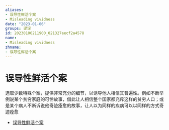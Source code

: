 ```yaml
---
aliases:
- 误导性鲜活个案
- Misleading vividness
date: "2023-01-06"
groups: 谬误
id: 20230106211900_021327aecf2a4578
name:
- Misleading vividness
zhname:
- 误导性鲜活个案
---
```


# 误导性鲜活个案

选取少数特殊个案，提供非常充分的细节，以诱导他人相信其普遍性。例如不断举例说某个贫穷家庭的可怜故事，借此让人相信整个国家都充斥这样的贫穷人口；或是某个病人不断诉说他奇迹痊愈的故事，让人以为同样的疾病可以以同样的方式奇迹痊愈

* [误导性鲜活个案](https://zh.wikipedia.org/wiki/%E8%AA%A4%E5%B0%8E%E6%80%A7%E9%AE%AE%E6%B4%BB%E5%80%8B%E6%A1%88)
